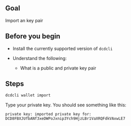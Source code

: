 ## Goal

Import an key pair

## Before you begin

* Install the currently supported version of `dcdcli`

* Understand the following:
  * What is a public and private key pair

## Steps

```sh
dcdcli wallet import
```

Type your private key. You should see something like this:

```console
private key: imported private key for: DCD8FBXJUfbANf3xeDWPoJxnip3Ych9HjzLBr1VaXRQFdkVAxwLE7
```
